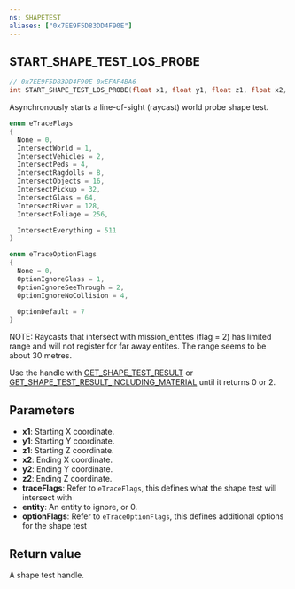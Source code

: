 ```yaml
---
ns: SHAPETEST
aliases: ["0x7EE9F5D83DD4F90E"]
---
```

## START_SHAPE_TEST_LOS_PROBE

```c
// 0x7EE9F5D83DD4F90E 0xEFAF4BA6
int START_SHAPE_TEST_LOS_PROBE(float x1, float y1, float z1, float x2, float y2, float z2, int traceFlags, Entity entity, int optionFlags);
```

Asynchronously starts a line-of-sight (raycast) world probe shape test.

```c
enum eTraceFlags
{
  None = 0,
  IntersectWorld = 1,
  IntersectVehicles = 2,
  IntersectPeds = 4,
  IntersectRagdolls = 8,
  IntersectObjects = 16,
  IntersectPickup = 32,
  IntersectGlass = 64,
  IntersectRiver = 128,
  IntersectFoliage = 256,

  IntersectEverything = 511
}
```

```c
enum eTraceOptionFlags
{
  None = 0,
  OptionIgnoreGlass = 1,
  OptionIgnoreSeeThrough = 2,
  OptionIgnoreNoCollision = 4,

  OptionDefault = 7
}
```

NOTE: Raycasts that intersect with mission_entites (flag = 2) has limited range and will not register for far away entites. The range seems to be about 30 metres.  

Use the handle with [GET_SHAPE_TEST_RESULT](#_0x3D87450E15D98694) or [GET_SHAPE_TEST_RESULT_INCLUDING_MATERIAL](#_0x65287525D951F6BE) until it returns 0 or 2.

## Parameters
* **x1**: Starting X coordinate.
* **y1**: Starting Y coordinate.
* **z1**: Starting Z coordinate.
* **x2**: Ending X coordinate.
* **y2**: Ending Y coordinate.
* **z2**: Ending Z coordinate.
* **traceFlags**: Refer to `eTraceFlags`, this defines what the shape test will intersect with
* **entity**: An entity to ignore, or 0.
* **optionFlags**: Refer to `eTraceOptionFlags`, this defines additional options for the shape test

## Return value
A shape test handle.
